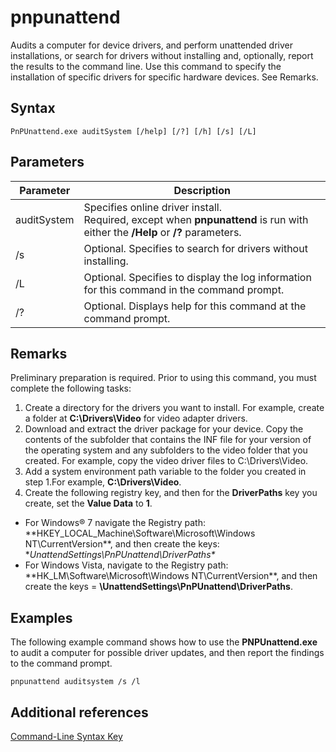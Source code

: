 # pnpunattend

Audits a computer for device drivers, and perform unattended driver installations, or search for drivers without installing and, optionally, report the results to the command line. Use this command to specify the installation of specific drivers for specific hardware devices. See Remarks.

## Syntax

```
PnPUnattend.exe auditSystem [/help] [/?] [/h] [/s] [/L]
```

## Parameters

|Parameter|Description|
|---------|-----------|
|auditSystem|Specifies online driver install.</br>Required, except when **pnpunattend** is run with either the **/Help** or **/?** parameters.|
|/s|Optional. Specifies to search for drivers without installing.|
|/L|Optional. Specifies to display the log information for this command in the command prompt.|
|/?|Optional. Displays help for this command at the command prompt.|

## Remarks

Preliminary preparation is required. Prior to using this command, you must complete the following tasks:

1.  Create a directory for the drivers you want to install. For example, create a folder at **C:\Drivers\Video** for video adapter drivers.
2.  Download and extract the driver package for your device. Copy the contents of the subfolder that contains the INF file for your version of the operating system and any subfolders to the video folder that you created. For example, copy the video driver files to C:\Drivers\Video.
3.  Add a system environment path variable to the folder you created in step 1.For example, **C:\Drivers\Video**.
4.  Create the following registry key, and then for the **DriverPaths** key you create, set the **Value Data** to **1**.
-   For Windows® 7 navigate the Registry path: **HKEY_LOCAL_Machine\Software\Microsoft\Windows NT\CurrentVersion\**, and then create the keys: **UnattendSettings\PnPUnattend\DriverPaths\**
-   For Windows Vista, navigate to the Registry path: **HK_LM\Software\Microsoft\Windows NT\CurrentVersion\**, and then create the keys = **\UnattendSettings\PnPUnattend\DriverPaths**.

## Examples

The following example command shows how to use the **PNPUnattend.exe** to audit a computer for possible driver updates, and then report the findings to the command prompt.

```
pnpunattend auditsystem /s /l 
```

## Additional references

[Command-Line Syntax Key](command-line-syntax-key.md)